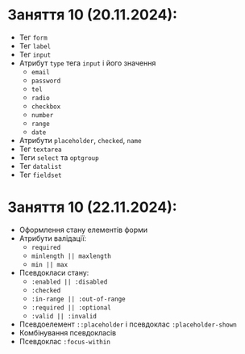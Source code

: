 # Заняття 10 (20.11.2024):

- Тег `form`
- Тег `label`
- Тег `input`
- Атрибут `type` тега `input` і його значення
  - `email`
  - `password`
  - `tel`
  - `radio`
  - `checkbox`
  - `number`
  - `range`
  - `date`
- Атрибути `placeholder`, `checked`, `name`
- Тег `textarea`
- Теги `select` та `optgroup`
- Тег `datalist`
- Тег `fieldset`

# Заняття 10 (22.11.2024):

- Оформлення стану елементів форми
- Атрибути валідації:
  - `required`
  - `minlength || maxlength`
  - `min || max`
- Псевдокласи стану:
  - `:enabled || :disabled`
  - `:checked`
  - `:in-range || :out-of-range`
  - `:required || :optional`
  - `:valid || :invalid`
- Псевдоелемент `::placeholder` і псевдоклас `:placeholder-shown`
- Комбінування псевдокласів
- Псевдоклас `:focus-within`

